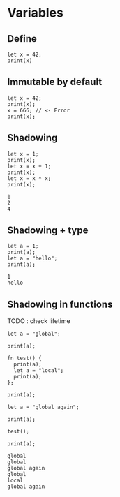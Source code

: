 # Variables

## Define

```
let x = 42;
print(x)
```

## Immutable by default

```
let x = 42;
print(x);
x = 666; // <- Error
print(x);
```

## Shadowing

```
let x = 1;
print(x);
let x = x + 1;
print(x);
let x = x * x;
print(x);
```

```
1
2
4
```

## Shadowing + type

```
let a = 1;
print(a);
let a = "hello";
print(a);
```

```
1
hello
```

## Shadowing in functions

TODO : check lifetime

```
let a = "global";

print(a);

fn test() {
  print(a);
  let a = "local";
  print(a);
};

print(a);

let a = "global again";

print(a);

test();

print(a);
```

```
global
global
global again
global
local
global again
```
